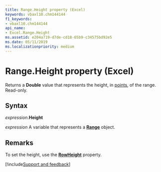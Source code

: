 ```yaml
---
title: Range.Height property (Excel)
keywords: vbaxl10.chm144144
f1_keywords:
- vbaxl10.chm144144
api_name:
- Excel.Range.Height
ms.assetid: e204a719-d7de-cd18-65b9-c34575bd92e5
ms.date: 05/11/2019
ms.localizationpriority: medium
---
```



# Range.Height property (Excel)

Returns a **Double** value that represents the height, in [points](../language/glossary/vbe-glossary.md#point), of the range. Read-only.

## Syntax

_expression_.**Height**

_expression_ A variable that represents a **[Range](excel.range(object).md)** object.

## Remarks

To set the height, use the **[RowHeight](excel.range.rowheight.md)** property.



[!include[Support and feedback](~/includes/feedback-boilerplate.md)]
